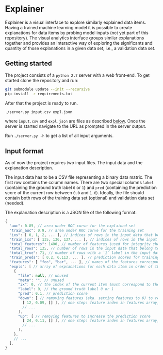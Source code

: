 # Explainer

Explainer is a visual interface to explore similarly explained data items.
Having a trained machine learning model it is possible to create explanations for
data items by probing model inputs (not yet part of this repository).
The visual analytics interface groups similar explanations together and provides
an interactive way of exploring the significants and quantity of those explanations
in a given data set, i.e., a validation data set.

## Getting started

The project consists of a `python 2.7` server with a web front-end.
To get started clone the repository and run:

```bash
git submodule update --init --recursive
pip install -r requirements.txt
```

After that the project is ready to run.

```bash
./server.py input.csv expl.json
```

where `input.csv` and `expl.json` are files as described [below](#input-format).
Once the server is started navigate to the URL as prompted in the server output.

Run `./server.py -h` to get a list of all input arguments.

## Input format

As of now the project requires two input files.
The input data and the explanation description.

The input data has to be a CSV file representing a binary data matrix.
The first row contains the column names.
There are two special columns
`label` (containing the ground truth label `0` or `1`) and
`pred` (containing the prediction score of the current row between `0.0` and `1.0`).
Ideally, the file should contain both rows of the training data set (optional) and validation data set (needed).

The explanation description is a JSON file of the following format:

```javascript
{
  "auc": 0.85, // area under ROC curve for the explained set
  "train_auc": 0.9, // area under ROC curve for the training set
  "ixs": [ 0, 1, 2, ... ], // indices of rows in the input data that belong to the explained set
  "train_ixs": [ 135, 136, 137, ... ], // indices of rows in the input data that belong to the training set
  "total_features": 1400, // number of features (used for integrity check)
  "total_rows": 135, // number of rows in the input data that belong to the explained set (used for integrity check)
  "total_true": 71, // number of rows with a `1` label in the input data that belong to the explained set (used for integrity check)
  "train_preds": [ 0.2, 0.113, ... ], // prediction scores for training data in order of the train_ixs array
  "features": [ "foo", "bar", ... ], // names of the features corresponding to the input data
  "expls": [ // array of explanations for each data item in order of the ixs array
    {
      "file": null, // unused
      "meta": "", // unused
      "ix": 0, // the index of the current item (must correspond to the ixs array)
      "label": 0, // the ground truth label 0 or 1
      "pred": 0.1, // prediction score
      "down": [ // removing features (aka. setting features to 0) to reduce the prediction score
        [ 12, 0.09, [] ], // one step: feature index in features array, new prediction score, re-addable feature list
        // ...
      ],
      "up": [ // removing features to increase the prediction score
        [ 24, 0.11, [] ], // one step: feature index in features array, new prediction score, re-addable feature list
        // ...
      ],
    },
    // ...
  ],
}
```
